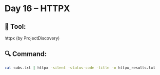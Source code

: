 # Day 16 – HTTPX

## 🔧 Tool:
httpx (by ProjectDiscovery)

## 🔍 Command:
```bash
cat subs.txt | httpx -silent -status-code -title -o httpx_results.txt
